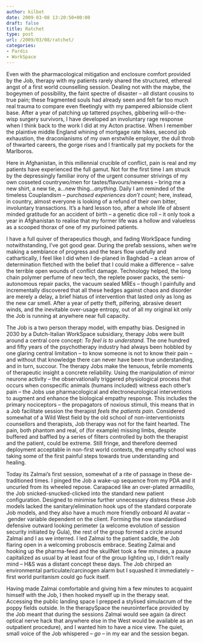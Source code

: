 ```yaml
---
author: kilbot
date: 2009-03-08 13:20:50+00:00
draft: false
title: Ratchet
type: post
url: /2009/03/08/ratchet/
categories:
- Pardis
- WorkSpace
---
```


Even with the pharmacological mitigation and enclosure comfort provided by the Job, therapy with my patients rarely shared the structured, ethereal angst of a first world counselling session. Dealing not with the maybe, the bogeymen of possibility, the faint spectre of disaster – all distant cousins to true pain; these fragmented souls had already seen and felt far too much real trauma to compare even fleetingly with my pampered albionside client base. After a year of patching up tattered psyches, gibbering will-o-the-wisp surgery survivors, I have developed an involuntary rage response when I think back to the work I did at my Acton practise. When I remember the plaintive middle England whining of mortgage rate hikes, second job exhaustion, the draconianisms of my own erstwhile employer, the dull throb of thwarted careers, the gorge rises and I frantically pat my pockets for the Marlboros.

Here in Afghanistan, in this millennial crucible of conflict, pain is real and my patients have experienced the full gamut. Not for the first time I am struck by the depressingly familiar irony of the urgent consumer strivings of my own cosseted countrywo/men for tastes/flavours/newness – bring me a new shirt, a new tie, a…new thing…_anything_. Daily I am reminded of the timeless Couplandism – _purchased experiences don’t count_; here, instead, in country, almost everyone is looking of a refund of their own bitter, involuntary transactions. It’s a hard lesson too, after a whole life of absent minded gratitude for an accident of birth – a genetic dice roll – it only took a year in Afghanistan to realise that my former life was a hollow and valueless as a scooped thorax of one of my purloined patients.

I have a full quiver of therapeutics though, and fading WorkSpace funding notwithstanding, I’ve got good gear. During the prefab sessions, when we’re making a semblance of progress and the tears flow usefully and cathartically, I feel like I did when I de-planed in Baghdad – a clean arrow of determination fletched with the belief that I could make a difference – salve the terrible open wounds of conflict damage. Technology helped, the long chain polymer perfume of new tech, the replete power packs, the semi-autonomous repair packs, the vacuum sealed MREs – though I painfully and incrementally discovered that all these hedges against chaos and disorder are merely a delay, a brief hiatus of intervention that lasted only as long as the new car smell. After a year of petty theft, pilfering, abrasive desert winds, and the inevitable over-usage entropy, out of all my original kit only the Job is running at anywhere near full capacity.

The Job is a two person therapy model, with empathy bias. Designed in 2030 by a Dutch-Italian WorkSpace subsidiary, therapy Jobs were built around a central core concept: _To feel is to understand._ The one hundred and fifty years of the psychotherapy industry had always been hobbled by one glaring central limitation – to know someone is not to know their pain – and without that knowledge there can never have been true understanding, and in turn, succour. The therapy Jobs make the tenuous, febrile moments of therapeutic insight a concrete reliability. Using the manipulation of mirror neurone activity – the observationally triggered physiological process that occurs when conspecific animals (humans included) witness each other’s pain – the Jobs use pharmacological and electroneurological interventions to augment and enhance the biological empathy response. This includes the primary nociceptors – the propagators of noxious stimuli, this means that in a Job facilitate session the therapist _feels the patients pain_. Considered somewhat of a Wild West field by the old school of non-interventionists counsellors and therapists, Job therapy was not for the faint hearted. The pain, both phantom and real, of (for example) missing limbs, despite buffered and baffled by a series of filters controlled by both the therapist and the patient, could be extreme. Still fringe, and therefore deemed deployment acceptable in non-first world contexts, the empathy school was taking some of the first painful steps towards true understanding and healing.

Today its Zalmai’s first session, somewhat of a rite of passage in these de-traditioned times. I pinged the Job a wake-up sequence from my PDA and it uncurled from its wheeled repose. Carapaced like an over-plated armadillo, the Job snicked-snucked-clicked into the standard new patient configuration. Designed to minimise further unnecessary distress these Job models lacked the sanitary/elimination hook ups of the standard corporate Job models, and they also have a much more friendly onboard AI avatar – gender variable dependent on the client. Forming the now standardised defensive outward looking perimeter (a welcome evolution of session security initiated by Gula), the rest of the group formed a circle around Zalmai and I as we interred. I led Zalmai to the patient saddle, the Job flaring open in a welcoming proboscis embrace. Seating Zalmai and hooking up the pharma-feed and the skullNet took a few minutes, a pause capitalized as usual by at least four of the group lighting up, I didn’t really mind – H&S was a distant concept these days. The Job chirped an environmental particulate/carcinogen alarm but I squashed it immediately – first world puritanism could go fuck itself.

Having made Zalmai comfortable and giving him a few minutes to acquaint himself with the Job, I then hooked myself up in the therapy seat. Accessing the public landing space I prepped a stylised simulacrum of the poppy fields outside. In the therapySpace the neurointerface provided by the Job meant that during the sessions Zalmai would see again (a direct optical nerve hack that anywhere else in the West would be available as an outpatient procedure), and I wanted him to have a nice view. The quiet, small voice of the Job whispered – _go_ – in my ear and the session began.

